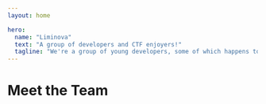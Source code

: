 ```yaml
---
layout: home

hero:
  name: "Liminova"
  text: "A group of developers and CTF enjoyers!"
  tagline: "We're a group of young developers, some of which happens to be interested in learning and playing Capture the Flag."
---
```


<script setup>
import osu from ".vitepress/build-assets/osu.svg?raw";
import email from ".vitepress/build-assets/email.svg?raw";

const members = [
    {
        avatar: "https://avatars.githubusercontent.com/u/52886388?v=4",
        name: "Rylie",
        title: "resident troller, founder of CTF division",
        links: [
            { icon: "github", link: "https://github.com/j1nxie" },
            { icon: "twitter", link: "https://x.com/_lumi9" },
            {
                icon: { svg: osu },
                link: "https://osu.ppy.sh/u/14585583",
            },
        ],
    },
    {
        avatar: "https://avatars.githubusercontent.com/u/107946882?v=4",
        name: "Peachy",
        links: [
            { icon: "github", link: "https://github.com/Peachy72" },
        ],
    },
    {
        avatar: "/delnegend.mp4",
        name: "Delnegend",
        links: [
            { icon: "github", link: "https://github.com/Delnegend" },
            { icon: { svg: email }, link: "mailto:kiennguyen19323@gmail.com" },
        ],
    },
    {
        avatar: "/ellimac.mp4",
        name: "Ellimac",
        links: [
            { icon: "github", link: "https://github.com/EllimacH" },
        ],
    },
    {
        avatar: "https://avatars.githubusercontent.com/u/101856461?v=4",
        name: "Maxim",
        links: [
            { icon: "github", link: "https://github.com/GHCMaxim" },
        ],
    },
    {
        avatar: "/namspro.png",
        name: "NamSPro",
        title: "founder of competitive programming/gaming division",
        links: [
            { icon: "github", link: "https://github.com/NamSPro" },
            {
                icon: { svg: osu },
                link: "https://osu.ppy.sh/u/11387006",
            },
        ],
    },
    {
        avatar: "https://avatars.githubusercontent.com/u/92439990?v=4",
        name: "beerpsi",
        links: [
            { icon: "github", link: "https://github.com/beer-psi" },
        ],
    },
    {
        avatar: "/sorako.jpg",
        name: "Sorako",
        title: "happy to be here",
        links: [],
    },
]
</script>

<h1>Meet the Team</h1>

<TeamMembers size="medium" :members="members" />
